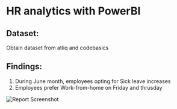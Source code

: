 # HR analytics with PowerBI

## Dataset:
Obtain dataset from atliq and codebasics

## Findings:
1. During June month, employees opting for Sick leave increases 
2. Employees prefer Work-from-home on Friday and thrusday

![Report Screenshot](https://user-images.githubusercontent.com/91051383/211059816-e1571a5d-e200-49bc-aeac-5d552a9b89e8.png)
